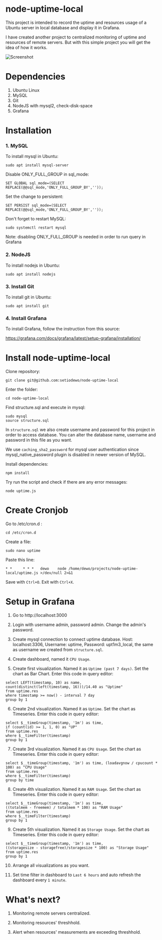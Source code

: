 # node-uptime-local

This project is intended to record the uptime and resources usage of a Ubuntu server in local database and display it in Grafana. 

I have created another project to centralized monitoring of uptime and resources of remote servers. But with this simple project you will get the idea of how it works.

![Screenshot](./node-uptime-local/screenshot1.png)


# Dependencies

1. Ubuntu Linux
2. MySQL
3. Git
4. NodeJS with mysql2, check-disk-space
5. Grafana


# Installation

### 1. MySQL

To install mysql in Ubuntu:

```
sudo apt install mysql-server
```

Disable ONLY_FULL_GROUP in sql_mode:

```
SET GLOBAL sql_mode=(SELECT REPLACE(@@sql_mode,'ONLY_FULL_GROUP_BY',''));
```

Set the change to persistent:

```
SET PERSIST sql_mode=(SELECT REPLACE(@@sql_mode,'ONLY_FULL_GROUP_BY',''));
```

Don't forget to restart MySQL:

```
sudo systemctl restart mysql
```

Note: disabling ONLY_FULL_GROUP is needed in order to run query in Grafana

### 2. NodeJS

To install nodejs in Ubuntu:

```
sudo apt install nodejs
```

### 3. Install Git

To install git in Ubuntu:

```
sudo apt install git
```

### 4. Install Grafana

To install Grafana, follow the instruction from this source:

https://grafana.com/docs/grafana/latest/setup-grafana/installation/


# Install node-uptime-local

Clone repository:

```
git clone git@github.com:setiodewo/node-uptime-local
```

Enter the folder:

```
cd node-uptime-local
```

Find structure.sql and execute in mysql:

```
sudo mysql
source structure.sql
```

In `structure.sql` we also create username and password for this project in order to access database. You can alter the database name, username and password in this file as you want.

We use `caching_sha2_password` for mysql user authentication since mysql_native_password plugin is disabled in newer version of MySQL.

Install dependencies:

```
npm install
```

Try run the script and check if there are any error messages:

```
node uptime.js
```


# Create Cronjob

Go to /etc/cron.d :

```
cd /etc/cron.d
```

Create a file:

```
sudo nano uptime
```

Paste this line:

```
* *     * * *   dewo    node /home/dewo/projects/node-uptime-local/uptime.js >/dev/null 2>&1
```

Save with `Ctrl+O`. Exit with `Ctrl+X`.


# Setup in Grafana

1. Go to http://localhost:3000

2. Login with username admin, password admin. Change the admin's password.

3. Create mysql connection to connect uptime database. Host: localhost:3306, Username: uptime, Password: upt1m3_local, the same as username we created from `structure.sql`.

4. Create dashboard, named it `CPU Usage`.

5. Create first visualization. Named it as `Uptime (past 7 days)`. Set the chart as Bar Chart. Enter this code in query editor:
```
select LEFT(timestamp, 10) as name,
count(distinct(left(timestamp, 16)))/14.40 as "Uptime"
from uptime.res
where timestamp >= now() - interval 7 day
group by 1
```

6. Create 2nd visualization. Named it as `Uptime`. Set the chart as Timeseries. Enter this code in query editor:
```
select $__timeGroup(timestamp, '1m') as time,
if (count(id) >= 1, 1, 0) as "UP"
from uptime.res
where $__timeFilter(timestamp) 
group by 1
```

7. Create 3rd visualization. Named it as `CPU Usage`. Set the chart as Timeseries. Enter this code in query editor:
```
select $__timeGroup(timestamp, '1m') as time, (loadavgnow / cpucount * 100) as "CPU Usage"
from uptime.res
where $__timeFilter(timestamp)
group by time
```

8. Create 4th visualization. Named it as `RAM Usage`. Set the chart as Timeseries. Enter this code in query editor:
```
select $__timeGroup(timestamp, '1m') as time,
((totalmem - freemem) / totalmem * 100) as "RAM Usage"
from uptime.res
where $__timeFilter(timestamp) 
group by 1
```

9. Create 5th visualization. Named it as `Storage Usage`. Set the chart as Timeseries. Enter this code in query editor:
```
select $__timeGroup(timestamp, '1m') as time,
((storagesize - storagefree)/storagesize * 100) as "Storage Usage"
from uptime.res
group by 1
```

10. Arrange all visualizations as you want.

11. Set time filter in dashboard to `Last 6 hours` and auto refresh the dashboard every `1 minute`.


# What's next?

1. Monitoring remote servers centralized.

2. Monitoring resources' threshhold.

3. Alert when resources' measurements are exceeding threshhold.